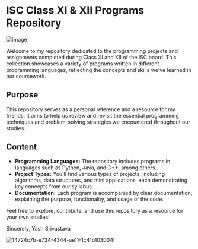 # ISC Class XI & XII Programs Repository
![image](https://github.com/user-attachments/assets/38c6f249-89be-4450-a31f-cc742a76048c)


Welcome to my repository dedicated to the programming projects and assignments completed during Class XI and XII of the ISC board. This collection showcases a variety of programs written in different programming languages, reflecting the concepts and skills we've learned in our coursework.

## Purpose

This repository serves as a personal reference and a resource for my friends. It aims to help us review and revisit the essential programming techniques and problem-solving strategies we encountered throughout our studies.

## Content

- **Programming Languages:** The repository includes programs in languages such as Python, Java, and C++, among others.
- **Project Types:** You'll find various types of projects, including algorithms, data structures, and mini applications, each demonstrating key concepts from our syllabus.
- **Documentation:** Each program is accompanied by clear documentation, explaining the purpose, functionality, and usage of the code.

Feel free to explore, contribute, and use this repository as a resource for your own studies!

Sincerely, 
Yash Srivastava

![14724c7b-e734-4344-ae11-1c41b103004f](https://github.com/user-attachments/assets/a2a04958-28d2-4507-bf58-e902053ff997)
